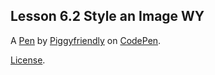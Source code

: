 Lesson 6.2 Style an Image WY
----------------------------


A [Pen](https://codepen.io/Piggyfriendly/pen/qowRQM) by [Piggyfriendly](https://codepen.io/Piggyfriendly) on [CodePen](https://codepen.io).

[License](https://codepen.io/Piggyfriendly/pen/qowRQM/license).
